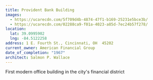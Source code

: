 ```yaml
---
title: Provident Bank Building
images:
  - https://ucarecdn.com/5f709d4b-4874-47f1-b169-25231e5bce3b/
  - https://ucarecdn.com/02288ca9-f01a-4023-a85d-7ec24b57f278/
location:
  lat: 39.0995902
  lng: -84.5122258
address: 1 E. Fourth St., Cincinnati, OH  45202
current_owner: American Financial Group
date_of_completion: "1967"
architect: Salmon P. Wallace
---
```


First modern office building in the city's financial district
